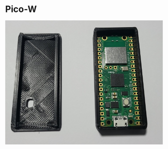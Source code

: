 # Pico-W

<img src=https://github.com/stooged/Pico-Server-900/blob/main/3D_Printed_Cases/PicoW/Pico-W.jpg>

